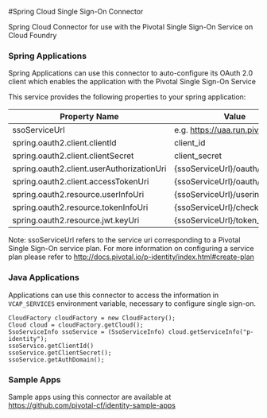 #Spring Cloud Single Sign-On Connector

Spring Cloud Connector for use with the Pivotal Single Sign-On Service on Cloud Foundry

### Spring Applications

Spring Applications can use this connector to auto-configure its OAuth 2.0 client
which enables the application with the Pivotal Single Sign-On Service

This service provides the following properties to your spring application:

Property Name  |  Value
-------------- | ------
ssoServiceUrl  |  e.g. https://uaa.run.pivotal.io
spring.oauth2.client.clientId  | client_id
spring.oauth2.client.clientSecret | client_secret
spring.oauth2.client.userAuthorizationUri  |  {ssoServiceUrl}/oauth/authorize
spring.oauth2.client.accessTokenUri  |  {ssoServiceUrl}/oauth/token
spring.oauth2.resource.userInfoUri  |  {ssoServiceUrl}/userinfo
spring.oauth2.resource.tokenInfoUri  |  {ssoServiceUrl}/check_token
spring.oauth2.resource.jwt.keyUri  |  {ssoServiceUrl}/token_key

Note: ssoServiceUrl refers to the service uri corresponding to a Pivotal Single Sign-On service plan. For more information on configuring a service plan please refer to http://docs.pivotal.io/p-identity/index.html#create-plan

### Java Applications

Applications can use this connector to access the information in `VCAP_SERVICES`
environment variable, necessary to configure single sign-on.

```
CloudFactory cloudFactory = new CloudFactory();
Cloud cloud = cloudFactory.getCloud();
SsoServiceInfo ssoService = (SsoServiceInfo) cloud.getServiceInfo("p-identity");
ssoService.getClientId()
ssoService.getClientSecret();
ssoService.getAuthDomain();
```

### Sample Apps

Sample apps using this connector are available at https://github.com/pivotal-cf/identity-sample-apps
